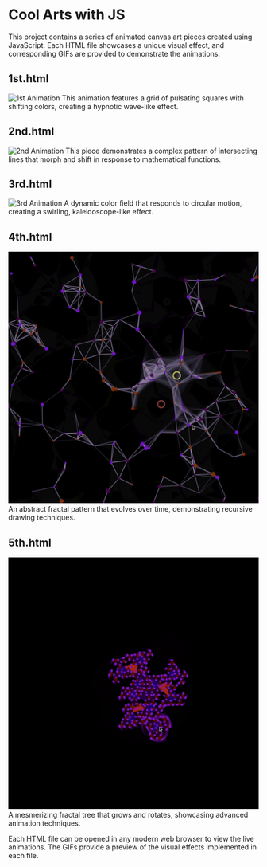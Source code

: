 # Cool Arts with JS

This project contains a series of animated canvas art pieces created using JavaScript. Each HTML file showcases a unique visual effect, and corresponding GIFs are provided to demonstrate the animations.

## 1st.html
![1st Animation](1.png)
This animation features a grid of pulsating squares with shifting colors, creating a hypnotic wave-like effect.

## 2nd.html
![2nd Animation](2.png)
This piece demonstrates a complex pattern of intersecting lines that morph and shift in response to mathematical functions.

## 3rd.html
![3rd Animation](3.png)
A dynamic color field that responds to circular motion, creating a swirling, kaleidoscope-like effect.

## 4th.html
![4th Animation](4.png)
An abstract fractal pattern that evolves over time, demonstrating recursive drawing techniques.

## 5th.html
![5th Animation](5.png)
A mesmerizing fractal tree that grows and rotates, showcasing advanced animation techniques.

Each HTML file can be opened in any modern web browser to view the live animations. The GIFs provide a preview of the visual effects implemented in each file.